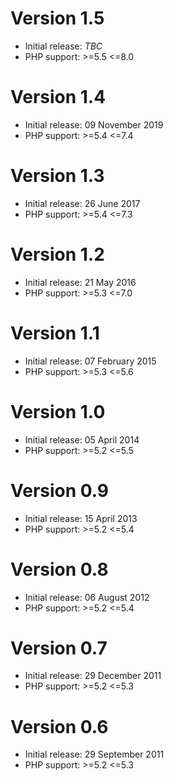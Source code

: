 # Version 1.5
* Initial release: _TBC_
* PHP support: &gt;=5.5 &lt;=8.0

# Version 1.4
* Initial release: 09 November 2019
* PHP support: &gt;=5.4 &lt;=7.4

# Version 1.3
* Initial release: 26 June 2017
* PHP support: &gt;=5.4 &lt;=7.3

# Version 1.2
* Initial release: 21 May 2016
* PHP support: &gt;=5.3 &lt;=7.0

# Version 1.1
* Initial release: 07 February 2015
* PHP support: &gt;=5.3 &lt;=5.6

# Version 1.0
* Initial release: 05 April 2014
* PHP support: &gt;=5.2 &lt;=5.5

# Version 0.9
* Initial release: 15 April 2013
* PHP support: &gt;=5.2 &lt;=5.4

# Version 0.8
* Initial release: 06 August 2012
* PHP support: &gt;=5.2 &lt;=5.4

# Version 0.7
* Initial release: 29 December 2011
* PHP support: &gt;=5.2 &lt;=5.3

# Version 0.6
* Initial release: 29 September 2011
* PHP support: &gt;=5.2 &lt;=5.3